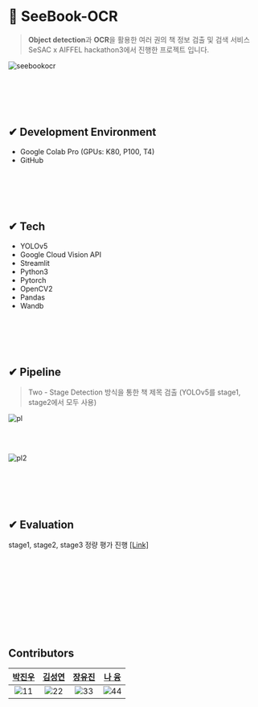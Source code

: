 # 📕 SeeBook-OCR
> **Object detection**과 **OCR**을 활용한 여러 권의 책 정보 검출 및 검색 서비스  
> SeSAC x AIFFEL hackathon3에서 진행한 프로젝트 입니다.  

![seebookocr](https://user-images.githubusercontent.com/88660886/158048631-0a5e5e22-e9b9-46d2-a3b1-34aa1084a229.PNG)


<br><br>
<br><br>


## ✔ Development Environment
* Google Colab Pro (GPUs: K80, P100, T4)
* GitHub

<br><br>
<br><br>

## ✔ Tech
* YOLOv5
* Google Cloud Vision API
* Streamlit
* Python3
* Pytorch
* OpenCV2
* Pandas
* Wandb


<br><br>
<br><br>

## ✔ Pipeline
> Two - Stage Detection 방식을 통한 책 제목 검출 (YOLOv5를 stage1, stage2에서 모두 사용)  

![pl](https://user-images.githubusercontent.com/88660886/158048776-e16b9239-a689-4c2c-bfa7-7ed27ab57349.PNG)  

<br><br>

![pl2](https://user-images.githubusercontent.com/88660886/158048836-a287c59f-194b-4013-9073-a6734f2a2dc0.PNG)  


<br><br>
<br><br>

## ✔ Evaluation  
stage1, stage2, stage3 정량 평가 진행 [[Link]](https://github.com/SeeBook2022/SeeBook-OCR/tree/main/evaluation)

<br><br>
<br><br>

<br><br>
<br><br>

## Contributors
|[박진우](https://github.com/PJINU)|[김성연](https://github.com/yeonkkk)|[장유진](https://github.com/eugene27091)|[나 융](https://github.com/orgs/SeeBook2022/people/Caligo46)|
|:---:|:---:|:---:|:---:|
|![11](https://user-images.githubusercontent.com/88660886/158049516-5214c5e3-7063-4b13-9509-104ddde2143e.png)|![22](https://user-images.githubusercontent.com/88660886/158049527-6d9e0863-b468-48c0-8bc6-6aaa34376306.png)|![33](https://user-images.githubusercontent.com/88660886/158049532-fee94a7b-eee4-4012-bf8a-168a855061ed.png)|![44](https://user-images.githubusercontent.com/88660886/158049541-905a63db-7877-4390-983a-0ad6addb627a.png)|



